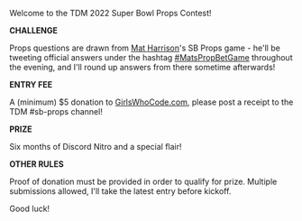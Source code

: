 Welcome to the TDM 2022 Super Bowl Props Contest! 

**CHALLENGE**

Props questions are drawn from [Mat Harrison](twitter.com/ExplosiveOutput)'s SB Props game - he'll be tweeting official answers under the hashtag [#MatsPropBetGame](https://twitter.com/search?q=%2523MatsPropBetGame) throughout the evening, and I'll round up answers from there sometime afterwards!

**ENTRY FEE** 

A (minimum) $5 donation to [GirlsWhoCode.com](https://GirlsWhoCode.com/donate), please post a receipt to the TDM #sb-props channel!

**PRIZE** 

Six months of Discord Nitro and a special flair!

**OTHER RULES**

Proof of donation must be provided in order to qualify for prize. Multiple submissions allowed, I'll take the latest entry before kickoff. 

Good luck!
